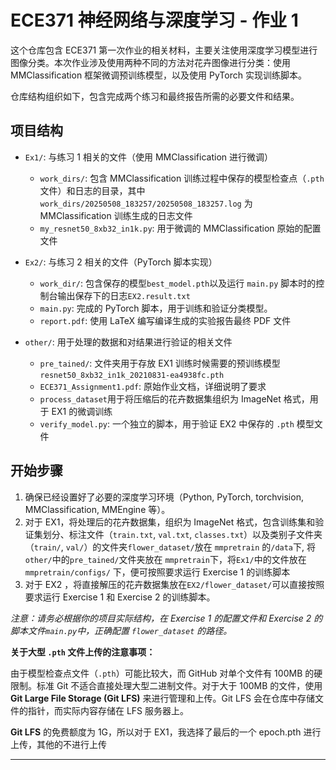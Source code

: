 <!--
 * @Author: foreverstyle
 * @Date: 2025-05-13 22:54:43
 * @LastEditTime: 2025-05-14 01:02:01
 * @Description:
 * @FilePath: \ECE371\Assignment1\README.md
-->

# ECE371 神经网络与深度学习 - 作业 1

这个仓库包含 ECE371 第一次作业的相关材料，主要关注使用深度学习模型进行图像分类。本次作业涉及使用两种不同的方法对花卉图像进行分类：使用 MMClassification 框架微调预训练模型，以及使用 PyTorch 实现训练脚本。

仓库结构组织如下，包含完成两个练习和最终报告所需的必要文件和结果。

## 项目结构

- `Ex1/`: 与练习 1 相关的文件（使用 MMClassification 进行微调）

  - `work_dirs/`: 包含 MMClassification 训练过程中保存的模型检查点（`.pth` 文件）和日志的目录，其中`work_dirs/20250508_183257/20250508_183257.log` 为 MMClassification 训练生成的日志文件
  - `my_resnet50_8xb32_in1k.py`: 用于微调的 MMClassification 原始的配置文件

- `Ex2/`: 与练习 2 相关的文件（PyTorch 脚本实现）

  - `work_dir/`: 包含保存的模型`best_model.pth`以及运行 `main.py` 脚本时的控制台输出保存下的日志`EX2.result.txt`
  - `main.py`: 完成的 PyTorch 脚本，用于训练和验证分类模型。
  - `report.pdf`: 使用 LaTeX 编写编译生成的实验报告最终 PDF 文件

- `other/`: 用于处理的数据和对结果进行验证的相关文件

  - `pre_tained/`: 文件夹用于存放 EX1 训练时候需要的预训练模型`resnet50_8xb32_in1k_20210831-ea4938fc.pth`
  - `ECE371_Assignment1.pdf`: 原始作业文档，详细说明了要求
  - `process_dataset`用于将压缩后的花卉数据集组织为 ImageNet 格式，用于 EX1 的微调训练
  - `verify_model.py`: 一个独立的脚本，用于验证 EX2 中保存的 `.pth` 模型文件

## 开始步骤

1.  确保已经设置好了必要的深度学习环境（Python, PyTorch, torchvision, MMClassification, MMEngine 等）。
2.  对于 EX1，将处理后的花卉数据集，组织为 ImageNet 格式，包含训练集和验证集划分、标注文件（`train.txt`, `val.txt`, `classes.txt`）以及类别子文件夹（`train/`, `val/`）的文件夹`flower_dataset/`放在 `mmpretrain` 的`/data`下, 将`other/`中的`pre_tained/`文件夹放在 `mmpretrain`下，将`Ex1/`中的文件放在 `mmpretrain/configs/` 下，便可按照要求运行 Exercise 1 的训练脚本
3.  对于 EX2 ，将直接解压的花卉数据集放在`EX2/flower_dataset/`可以直接按照要求运行 Exercise 1 和 Exercise 2 的训练脚本。

_注意：请务必根据你的项目实际结构，在 Exercise 1 的配置文件和 Exercise 2 的脚本文件`main.py`中，正确配置 `flower_dataset` 的路径。_

**关于大型 `.pth` 文件上传的注意事项：**

由于模型检查点文件（`.pth`）可能比较大，而 GitHub 对单个文件有 100MB 的硬限制。标准 Git 不适合直接处理大型二进制文件。对于大于 100MB 的文件，使用 **Git Large File Storage (Git LFS)** 来进行管理和上传。Git LFS 会在仓库中存储文件的指针，而实际内容存储在 LFS 服务器上。

**Git LFS** 的免费额度为 1G，所以对于 EX1，我选择了最后的一个 epoch.pth 进行上传，其他的不进行上传

---

